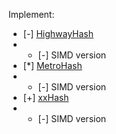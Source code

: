 Implement:
* [-] [HighwayHash](https://github.com/google/highwayhash)
* * [-] SIMD version
* [*] [MetroHash](https://github.com/jandrewrogers/MetroHash) 
* * [-] SIMD version
* [+] [xxHash](https://github.com/Cyan4973/xxHash) 
* * [-] SIMD version
